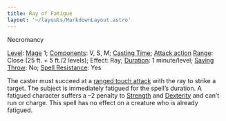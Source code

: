 ```yaml
---
title: Ray of Fatigue
layout: '~/layouts/MarkdownLayout.astro'
---
```

Necromancy

[Level](/modern.d20.srd/fx/level):
[Mage](/modern.d20.srd/classes/advanced/mage) 1;
[Components](/modern.d20.srd/fx/components): V, S, M; [Casting Time](/modern.d20.srd/fx/casting.time); [Attack action](/modern.d20.srd/combat/attack.actions)
[Range](/modern.d20.srd/fx/range): Close (25 ft. + 5 ft./2 levels); Effect:
Ray; [Duration](/modern.d20.srd/fx/duration): 1 minute/level; [Saving Throw](/modern.d20.srd/basics/saving.throws): No; [Spell Resistance](/modern.d20.srd/special.abilities/spell.resistance): Yes

The caster must succeed at a [ranged touch attack](/modern.d20.srd/combat/attack.actions) with the ray to strike a
target. The subject is immediately fatigued for the spell’s duration. A
fatigued character suffers a –2 penalty to
[Strength](/modern.d20.srd/basics/ability.scores) and
[Dexterity](/modern.d20.srd/basics/ability.scores) and can’t run or charge.
This spell has no effect on a creature who is already fatigued.

